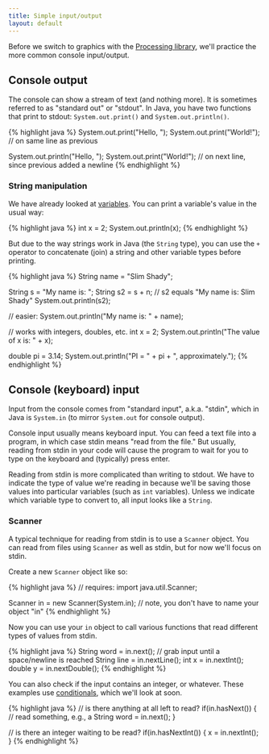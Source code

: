 ```yaml
---
title: Simple input/output
layout: default
---
```


Before we switch to graphics with the [Processing library](/lecture/processing-library.html), we'll practice the more common console input/output.

## Console output

The console can show a stream of text (and nothing more). It is sometimes referred to as "standard out" or "stdout". In Java, you have two functions that print to stdout: `System.out.print()` and `System.out.println()`.

{% highlight java %}
System.out.print("Hello, ");
System.out.print("World!"); // on same line as previous

System.out.println("Hello, ");
System.out.print("World!"); // on next line, since previous added a newline
{% endhighlight %}

### String manipulation

We have already looked at [variables](/lecture/variables-types-scope.html). You can print a variable's value in the usual way:

{% highlight java %}
int x = 2;
System.out.println(x);
{% endhighlight %}

But due to the way strings work in Java (the `String` type), you can use the `+` operator to concatenate (join) a string and other variable types before printing.

{% highlight java %}
String name = "Slim Shady";

String s = "My name is: ";
String s2 = s + n; // s2 equals "My name is: Slim Shady"
System.out.println(s2);

// easier:
System.out.println("My name is: " + name);

// works with integers, doubles, etc.
int x = 2;
System.out.println("The value of x is: " + x);

double pi = 3.14;
System.out.println("PI = " + pi + ", approximately.");
{% endhighlight %}

## Console (keyboard) input

Input from the console comes from "standard input", a.k.a. "stdin", which in Java is `System.in` (to mirror `System.out` for console output).

Console input usually means keyboard input. You can feed a text file into a program, in which case stdin means "read from the file." But usually, reading from stdin in your code will cause the program to wait for you to type on the keyboard and (typically) press enter.

Reading from stdin is more complicated than writing to stdout. We have to indicate the type of value we're reading in because we'll be saving those values into particular variables (such as `int` variables). Unless we indicate which variable type to convert to, all input looks like a `String`.

### Scanner

A typical technique for reading from stdin is to use a `Scanner` object. You can read from files using `Scanner` as well as stdin, but for now we'll focus on stdin.

Create a new `Scanner` object like so:

{% highlight java %}
// requires: import java.util.Scanner;

Scanner in = new Scanner(System.in); // note, you don't have to name your object "in"
{% endhighlight %}

Now you can use your `in` object to call various functions that read different types of values from stdin.

{% highlight java %}
String word = in.next(); // grab input until a space/newline is reached
String line = in.nextLine();
int x = in.nextInt();
double y = in.nextDouble();
{% endhighlight %}

You can also check if the input contains an integer, or whatever. These examples use [conditionals](/lecture/conditionals.html), which we'll look at soon.

{% highlight java %}
// is there anything at all left to read?
if(in.hasNext())
{
    // read something, e.g., a String
    word = in.next();
}

// is there an integer waiting to be read?
if(in.hasNextInt())
{
    x = in.nextInt();
}
{% endhighlight %}